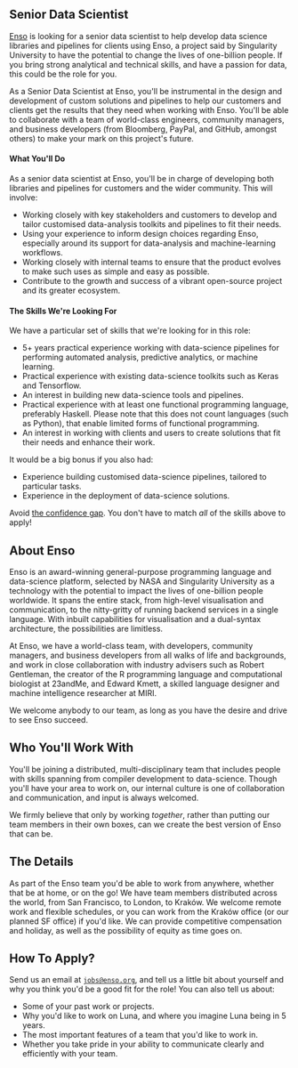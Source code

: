 ## Senior Data Scientist
[Enso](https://enso.org) is looking for a senior data scientist to help develop
data science libraries and pipelines for clients using Enso, a project said by
Singularity University to have the potential to change the lives of one-billion
people. If you bring strong analytical and technical skills, and have a passion
for data, this could be the role for you.

As a Senior Data Scientist at Enso, you'll be instrumental in the design and
development of custom solutions and pipelines to help our customers and clients
get the results that they need when working with Enso. You'll be able to
collaborate with a team of world-class engineers, community managers, and
business developers (from Bloomberg, PayPal, and GitHub, amongst others) to make
your mark on this project's future.

#### What You'll Do
As a senior data scientist at Enso, you'll be in charge of developing both
libraries and pipelines for customers and the wider community. This will
involve:

- Working closely with key stakeholders and customers to develop and tailor
  customised data-analysis toolkits and pipelines to fit their needs.
- Using your experience to inform design choices regarding Enso, especially
  around its support for data-analysis and machine-learning workflows.
- Working closely with internal teams to ensure that the product evolves to make
  such uses as simple and easy as possible.
- Contribute to the growth and success of a vibrant open-source project and its
  greater ecosystem.

#### The Skills We're Looking For
We have a particular set of skills that we're looking for in this role:

- 5+ years practical experience working with data-science pipelines for
  performing automated analysis, predictive analytics, or machine learning.
- Practical experience with existing data-science toolkits such as Keras and
  Tensorflow.
- An interest in building new data-science tools and pipelines.
- Practical experience with at least one functional programming language,
  preferably Haskell. Please note that this does not count languages (such as
  Python), that enable limited forms of functional programming.
- An interest in working with clients and users to create solutions that fit
  their needs and enhance their work.

It would be a big bonus if you also had:

- Experience building customised data-science pipelines, tailored to particular
  tasks.
- Experience in the deployment of data-science solutions.

Avoid [the confidence gap](https://www.forbes.com/sites/womensmedia/2014/04/28/act-now-to-shrink-the-confidence-gap/).
You don't have to match _all_ of the skills above to apply!

## About Enso
Enso is an award-winning general-purpose programming language and data-science
platform, selected by NASA and Singularity University as a technology with the
potential to impact the lives of one-billion people worldwide. It spans the
entire stack, from high-level visualisation and communication, to the
nitty-gritty of running backend services in a single language. With inbuilt
capabilities for visualisation and a dual-syntax architecture, the possibilities
are limitless.

At Enso, we have a world-class team, with developers, community managers, and
business developers from all walks of life and backgrounds, and work in close
collaboration with industry advisers such as Robert Gentleman, the creator of
the R programming language and computational biologist at 23andMe, and Edward
Kmett, a skilled language designer and machine intelligence researcher at MIRI.

We welcome anybody to our team, as long as you have the desire and drive to see
Enso succeed.

## Who You'll Work With
You'll be joining a distributed, multi-disciplinary team that includes people
with skills spanning from compiler development to data-science. Though you'll
have your area to work on, our internal culture is one of collaboration and
communication, and input is always welcomed.

We firmly believe that only by working _together_, rather than putting our team
members in their own boxes, can we create the best version of Enso that can be.

## The Details
As part of the Enso team you'd be able to work from anywhere, whether that be at
home, or on the go! We have team members distributed across the world, from San
Francisco, to London, to Kraków. We welcome remote work and flexible schedules,
or you can work from the Kraków office (or our planned SF office) if you'd like.
We can provide competitive compensation and holiday, as well as the possibility
of equity as time goes on.

## How To Apply?
Send us an email at [`jobs@enso.org`](mailto:jobs@enso.org), and tell us a
little bit about yourself and why you think you'd be a good fit for the role!
You can also tell us about:

- Some of your past work or projects.
- Why you'd like to work on Luna, and where you imagine Luna being in 5 years.
- The most important features of a team that you'd like to work in.
- Whether you take pride in your ability to communicate clearly and efficiently
  with your team.

